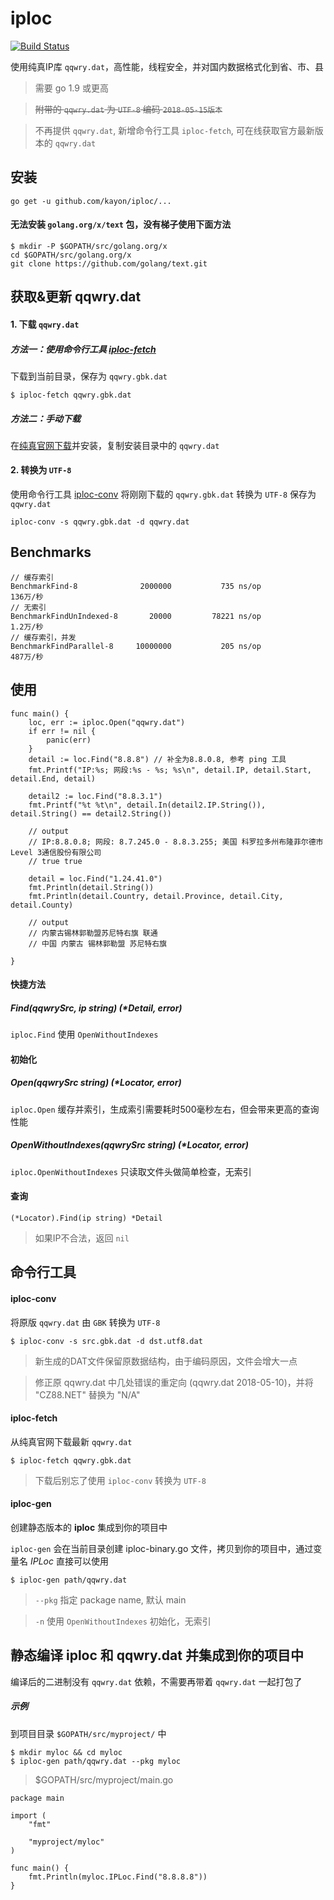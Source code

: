 # iploc

[![Build Status](https://travis-ci.org/kayon/iploc.svg?branch=master)](https://travis-ci.org/kayon/iploc)

使用纯真IP库 `qqwry.dat`，高性能，线程安全，并对国内数据格式化到省、市、县

> 需要 go 1.9 或更高

> <del>附带的 `qqwry.dat` 为 `UTF-8` 编码 `2018-05-15版本`</del>

> 不再提供 `qqwry.dat`, 新增命令行工具 `iploc-fetch`, 可在线获取官方最新版本的 `qqwry.dat`


## 安装

```
go get -u github.com/kayon/iploc/...
```

#### 无法安装 `golang.org/x/text` 包，没有梯子使用下面方法

```
$ mkdir -P $GOPATH/src/golang.org/x
cd $GOPATH/src/golang.org/x
git clone https://github.com/golang/text.git
```

## 获取&更新 qqwry.dat

#### 1. 下载 `qqwry.dat`

##### 方法一：使用命令行工具 [iploc-fetch](#iploc-fetch)

下载到当前目录，保存为 `qqwry.gbk.dat`

```
$ iploc-fetch qqwry.gbk.dat
```

##### 方法二：手动下载

在[纯真官网下载](http://www.cz88.net/fox/ipdat.shtml)并安装，复制安装目录中的 `qqwry.dat`

#### 2. 转换为 `UTF-8`

使用命令行工具 [iploc-conv](#iploc-conv) 将刚刚下载的 `qqwry.gbk.dat` 转换为 `UTF-8` 保存为 `qqwry.dat`

```
iploc-conv -s qqwry.gbk.dat -d qqwry.dat
```


## Benchmarks

```
// 缓存索引
BenchmarkFind-8            	 2000000	       735 ns/op               136万/秒
// 无索引
BenchmarkFindUnIndexed-8   	   20000	     78221 ns/op               1.2万/秒
// 缓存索引，并发
BenchmarkFindParallel-8    	10000000	       205 ns/op               487万/秒
```

## 使用

```
func main() {
	loc, err := iploc.Open("qqwry.dat")
	if err != nil {
		panic(err)
	}
	detail := loc.Find("8.8.8") // 补全为8.8.0.8, 参考 ping 工具
	fmt.Printf("IP:%s; 网段:%s - %s; %s\n", detail.IP, detail.Start, detail.End, detail)
	
	detail2 := loc.Find("8.8.3.1")
	fmt.Printf("%t %t\n", detail.In(detail2.IP.String()), detail.String() == detail2.String())

	// output
	// IP:8.8.0.8; 网段: 8.7.245.0 - 8.8.3.255; 美国 科罗拉多州布隆菲尔德市Level 3通信股份有限公司
	// true true
	
	detail = loc.Find("1.24.41.0")
	fmt.Println(detail.String())
	fmt.Println(detail.Country, detail.Province, detail.City, detail.County)
	
	// output
	// 内蒙古锡林郭勒盟苏尼特右旗 联通
	// 中国 内蒙古 锡林郭勒盟 苏尼特右旗
	
}	
```

#### 快捷方法
##### Find(qqwrySrc, ip string) (*Detail, error)
`iploc.Find` 使用 `OpenWithoutIndexes`

#### 初始化
##### Open(qqwrySrc string) (*Locator, error)

`iploc.Open` 缓存并索引，生成索引需要耗时500毫秒左右，但会带来更高的查询性能

##### OpenWithoutIndexes(qqwrySrc string) (*Locator, error)

`iploc.OpenWithoutIndexes` 只读取文件头做简单检查，无索引

#### 查询

```
(*Locator).Find(ip string) *Detail

```
> 如果IP不合法，返回 `nil`


## 命令行工具

#### <a name="iploc-conv"></a>iploc-conv

将原版 `qqwry.dat` 由 `GBK` 转换为 `UTF-8`

```
$ iploc-conv -s src.gbk.dat -d dst.utf8.dat
```

> 新生成的DAT文件保留原数据结构，由于编码原因，文件会增大一点

> 修正原 qqwry.dat 中几处错误的重定向 (qqwry.dat 2018-05-10)，并将 "CZ88.NET" 替换为 "N/A"

#### <a name="iploc-fetch"></a>iploc-fetch

从纯真官网下载最新 `qqwry.dat`

```
$ iploc-fetch qqwry.gbk.dat
```

> 下载后别忘了使用 `iploc-conv` 转换为 `UTF-8`

#### iploc-gen

创建静态版本的 **iploc** 集成到你的项目中

`iploc-gen` 会在当前目录创建 iploc-binary.go 文件，拷贝到你的项目中，通过变量名 *IPLoc* 直接可以使用

```
$ iploc-gen path/qqwry.dat
```

> `--pkg` 指定 package name, 默认 main

> `-n` 使用 `OpenWithoutIndexes` 初始化，无索引


## 静态编译 iploc 和 qqwry.dat 并集成到你的项目中

编译后的二进制没有 `qqwry.dat` 依赖，不需要再带着 `qqwry.dat` 一起打包了

##### 示例

到项目目录 `$GOPATH/src/myproject/` 中

```
$ mkdir myloc && cd myloc
$ iploc-gen path/qqwry.dat --pkg myloc
```

> $GOPATH/src/myproject/main.go

```
package main
	
import (
	"fmt"
	
	"myproject/myloc"
)
	
func main() {
	fmt.Println(myloc.IPLoc.Find("8.8.8.8"))
}
```